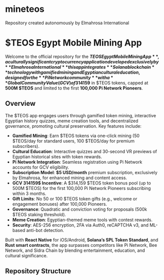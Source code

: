 # mineteos
Repository created autonomously  by Elmahrosa International 
# $TEOS Egypt Mobile Mining App

Welcome to the official repository for the **$TEOS Egypt Mobile Mining App**, a culturally significant cryptocurrency application developed exclusively by **Elmahrosa International** this app integrates **Solana blockchain** technology with gamified mining and Egyptian cultural education, designed for the **Pi Network community** with a **Global Community Value (GCV) of 314159$** in $TEOS tokens, capped at **500M $TEOS** and limited to the first **100,000 Pi Network Pioneers**.

## Overview

The $TEOS app engages users through gamified token mining, interactive Egyptian history quizzes, meme creation tools, and decentralized governance, promoting cultural preservation. Key features include:

- **Gamified Mining**: Earn $TEOS tokens via one-click mining (50 $TEOS/day for standard users, 100 $TEOS/day for premium subscribers).
- **Cultural Education**: Interactive quizzes and 30-second VR previews of Egyptian historical sites with token rewards.
- **Pi Network Integration**: Seamless registration using Pi Network accounts for GCV eligibility.
- **Subscription Model**: **$5 USD/month** premium subscription, exclusively by Elmahrosa, for enhanced mining and content access.
- **GCV 314159$ Incentive**: A $314,159 $TEOS token bonus pool (up to 500M $TEOS) for the first 100,000 Pi Network Pioneers subscribing within 3 months.
- **Gift Limits**: No 50 or 100 $TEOS token gifts (e.g., welcome or engagement bonuses) after 100,000 Pioneers.
- **Governance**: Quadratic and conviction voting for proposals (500k $TEOS staking threshold).
- **Meme Creation**: Egyptian-themed meme tools with contest rewards.
- **Security**: AES-256 encryption, 2FA via Auth0, reCAPTCHA v3, and ML-based anti-bot detection.

Built with **React Native** for iOS/Android, **Solana’s SPL Token Standard**, and **Rust smart contracts**, the app surpasses competitors like Pi Network, Bee Network, and Sidra Chain by blending entertainment, education, and cultural significance.

## Repository Structure
